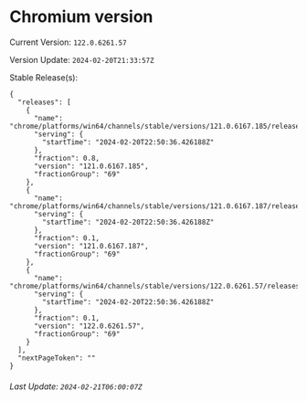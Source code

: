 # Chromium version

Current Version: `122.0.6261.57`

Version Update: `2024-02-20T21:33:57Z`

Stable Release(s):
```
{
  "releases": [
    {
      "name": "chrome/platforms/win64/channels/stable/versions/121.0.6167.185/releases/1708469436",
      "serving": {
        "startTime": "2024-02-20T22:50:36.426188Z"
      },
      "fraction": 0.8,
      "version": "121.0.6167.185",
      "fractionGroup": "69"
    },
    {
      "name": "chrome/platforms/win64/channels/stable/versions/121.0.6167.187/releases/1708469436",
      "serving": {
        "startTime": "2024-02-20T22:50:36.426188Z"
      },
      "fraction": 0.1,
      "version": "121.0.6167.187",
      "fractionGroup": "69"
    },
    {
      "name": "chrome/platforms/win64/channels/stable/versions/122.0.6261.57/releases/1708469436",
      "serving": {
        "startTime": "2024-02-20T22:50:36.426188Z"
      },
      "fraction": 0.1,
      "version": "122.0.6261.57",
      "fractionGroup": "69"
    }
  ],
  "nextPageToken": ""
}
```

###### Last Update: `2024-02-21T06:00:07Z`
        
